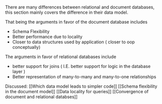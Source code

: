 There are many differences between relational and document databases, this section mainly covers the difference in their data model.

That being the arguments in favor of the document database includes
* Schema Flexibility
* Better performance due to locality
* Closer to data structures used by application ( closer to oop conceptually)

The arguments in favor of relational databases include
* better support for joins ( I.E. better support for logic in the database layer )
* Better representation of many-to-many and many-to-one relationships

Discussed:
[[Which data model leads to simpler code]]
[[Schema flexibility in the document model]]
[[Data locality for queries]]
[[Convergence of document and relational databses]]